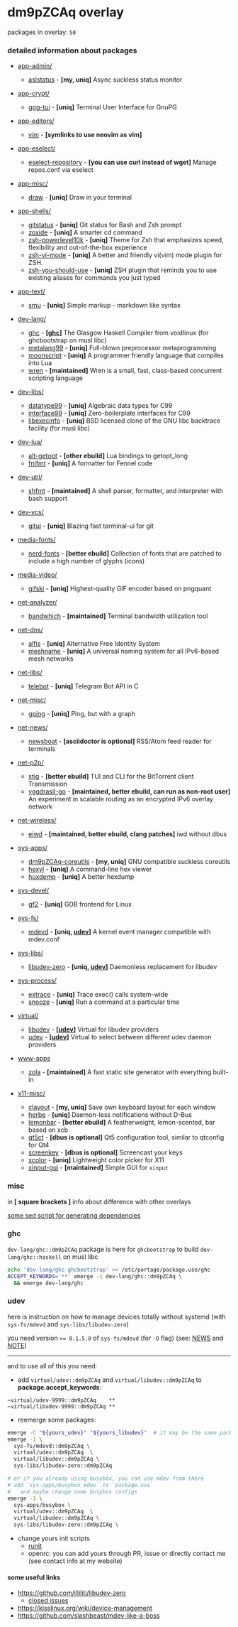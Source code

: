<!-- vim: sw=2:
-->

# dm9pZCAq overlay

packages in overlay: `50`

<!--
```bash
list_pkgs() {
    dirname $(cd "$(git rev-parse --show-toplevel)" && git ls-files) | sort | uniq | sed '/\//!d;/^acct-/d;/\/files$/d;/^profiles\//d;/^\./d'
}

# copy number of packages
list_pkgs | wc -l | xclip -sel c -r

# compare actual and README
diff -du \
  <(sed -n 's/^\s\+-\s\[[^]]\+\](\([^)]\+\)).*/\1/p' < README.md | grep -v ^https | sort) \
  <(list_pkgs | sort)
```
-->

### detailed information about packages

- [app-admin/](app-admin/)

  - [aslstatus](app-admin/aslstatus) - **\[my, uniq\]** Async suckless status monitor

- [app-crypt/](app-crypt/)

  - [gpg-tui](app-crypt/gpg-tui) - **\[uniq\]** Terminal User Interface for GnuPG

- [app-editors/](app-editors/)

  - [vim](app-editors/vim) - **\[symlinks to use neovim as vim\]**

- [app-eselect/](app-eselect/)

  - [eselect-repository](app-eselect/eselect-repository) - **\[you can use curl instead of wget\]** Manage repos.conf via eselect

- [app-misc/](app-misc/)

  - [draw](app-misc/draw) - **\[uniq\]** Draw in your terminal

- [app-shells/](app-shells/)

  - [gitstatus](app-shells/gitstatus) - **\[uniq\]** Git status for Bash and Zsh prompt
  - [zoxide](app-shells/zoxide) - **\[uniq\]** A smarter cd command
  - [zsh-powerlevel10k](app-shells/zsh-powerlevel10k) - **\[uniq\]** Theme for Zsh that emphasizes speed, flexibility and out-of-the-box experience
  - [zsh-vi-mode](app-shells/zsh-vi-mode) - **\[uniq\]** A better and friendly vi(vim) mode plugin for ZSH.
  - [zsh-you-should-use](app-shells/zsh-you-should-use) - **\[uniq\]** ZSH plugin that reminds you to use existing aliases for commands you just typed

- [app-text/](app-text/)

  - [smu](app-text/smu) - **\[uniq\]** Simple markup - markdown like syntax

- [dev-lang/](dev-lang/)

  - [ghc](dev-lang/ghc) - **\[[ghc](#ghc)\]** The Glasgow Haskell Compiler from voidlinux (for ghcbootstrap on musl libc)
  - [metalang99](dev-lang/metalang99) - **\[uniq\]** Full-blown preprocessor metaprogramming
  - [moonscript](dev-lang/moonscript) - **\[uniq\]** A programmer friendly language that compiles into Lua
  - [wren](dev-lang/wren) - **\[maintained\]** Wren is a small, fast, class-based concurrent scripting language

- [dev-libs/](dev-libs/)

  - [datatype99](dev-libs/datatype99) - **\[uniq\]** Algebraic data types for C99
  - [interface99](dev-libs/interface99) - **\[uniq\]** Zero-boilerplate interfaces for C99
  - [libexecinfo](dev-libs/libexecinfo) - **\[uniq\]** BSD licensed clone of the GNU libc backtrace facility (for musl libc)

- [dev-lua/](dev-lua/)

  - [alt-getopt](dev-lua/alt-getopt) - **\[other ebuild\]** Lua bindings to getopt_long
  - [fnlfmt](dev-lua/fnlfmt) - **\[uniq\]** A formatter for Fennel code

- [dev-util/](dev-util/)

  - [shfmt](dev-util/shfmt) - **\[maintained\]** A shell parser, formatter, and interpreter with bash support

- [dev-vcs/](dev-vcs/)

  - [gitui](dev-vcs/gitui) - **\[uniq\]** Blazing fast terminal-ui for git

- [media-fonts/](media-fonts/)

  - [nerd-fonts](media-fonts/nerd-fonts) - **\[better ebuild\]** Collection of fonts that are patched to include a high number of glyphs (icons)

- [media-video/](media-video/)

  - [gifski](media-video/gifski) - **\[uniq\]** Highest-quality GIF encoder based on pngquant

- [net-analyzer/](net-analyzer/)

  - [bandwhich](net-analyzer/bandwhich) - **\[maintained\]** Terminal bandwidth utilization tool

- [net-dns/](net-dns/)

  - [alfis](net-dns/alfis) - **\[uniq\]** Alternative Free Identity System
  - [meshname](net-dns/meshname) - **\[uniq\]** A universal naming system for all IPv6-based mesh networks

- [net-libs/](net-libs/)

  - [telebot](net-libs/telebot) - **\[uniq\]** Telegram Bot API in C

- [net-misc/](net-misc/)

  - [gping](net-misc/gping) - **\[uniq\]** Ping, but with a graph

- [net-news/](net-news/)

  - [newsboat](net-news/newsboat) - **\[asciidoctor is optional\]** RSS/Atom feed reader for terminals

- [net-p2p/](net-p2p/)

  - [stig](net-p2p/stig) - **\[better ebuild\]** TUI and CLI for the BitTorrent client Transmission
  - [yggdrasil-go](net-p2p/yggdrasil-go) - **\[maintained, better ebuild, can run as non-root user\]** An experiment in scalable routing as an encrypted IPv6 overlay network

- [net-wireless/](net-wireless/)

  - [eiwd](net-wireless/eiwd) - **\[maintained, better ebuild, clang patches\]** iwd without dbus

- [sys-apps/](sys-apps/)

  - [dm9pZCAq-coreutils](sys-apps/dm9pZCAq-coreutils) - **\[my, uniq\]** GNU compatible suckless coreutils
  - [hexyl](sys-apps/hexyl) - **\[uniq\]** A command-line hex viewer
  - [huxdemp](sys-apps/huxdemp) - **\[uniq\]** A better hexdump

- [sys-devel/](sys-devel/)

  - [gf2](sys-devel/gf2) - **\[uniq\]** GDB frontend for Linux

- [sys-fs/](sys-fs/)

  - [mdevd](sys-fs/mdevd) - **\[uniq, [udev](#udev)\]** A kernel event manager compatible with mdev.conf

- [sys-libs/](sys-libs/)

  - [libudev-zero](sys-libs/libudev-zero) - **\[uniq, [udev](#udev)\]** Daemonless replacement for libudev

- [sys-process/](sys-process/)

  - [extrace](sys-process/extrace) - **\[uniq\]** Trace exec() calls system-wide
  - [snooze](sys-process/snooze) - **\[uniq\]** Run a command at a particular time

- [virtual/](virtual/)

  - [libudev](virtual/libudev) - **\[[udev](#udev)\]** Virtual for libudev providers
  - [udev](virtual/udev) - **\[[udev](#udev)\]** Virtual to select between different udev daemon providers

- [www-apps](www-apps/)

  - [zola](www-apps/zola) - **\[maintained\]** A fast static site generator with everything built-in

- [x11-misc/](x11-misc/)

  - [clayout](x11-misc/clayout) - **\[my, uniq\]** Save own keyboard layout for each window
  - [herbe](x11-misc/herbe) - **\[uniq\]** Daemon-less notifications without D-Bus
  - [lemonbar](x11-misc/lemonbar) - **\[better ebuild\]** A featherweight, lemon-scented, bar based on xcb
  - [qt5ct](x11-misc/qt5ct) - **\[dbus is optional\]** Qt5 configuration tool, similar to qtconfig for Qt4
  - [screenkey](x11-misc/screenkey) - **\[dbus is optional\]** Screencast your keys
  - [xcolor](x11-misc/xcolor) - **\[uniq\]** Lightweight color picker for X11
  - [xinput-gui](x11-misc/xinput-gui) - **\[maintained\]** Simple GUI for `xinput`

### misc

in **\[ square brackets \]** info about difference with other overlays

[some sed script for generating dependencies](profiles/bin)

### ghc

`dev-lang/ghc::dm9pZCAq` package is here for `ghcbootstrap`
to build `dev-lang/ghc::haskell` on musl libc

```sh
echo 'dev-lang/ghc ghcbootstrap' >> /etc/portage/package.use/ghc
ACCEPT_KEYWORDS='**' emerge -1 dev-lang/ghc::dm9pZCAq \
  && emerge dev-lang/ghc
```

### udev

here is instruction on how to manage devices totally without systemd
(with `sys-fs/mdevd` and `sys-libs/libudev-zero`)

you need version `>= 0.1.5.0` of `sys-fs/mdevd` (for `-O` flag)
(see: [NEWS](https://github.com/skarnet/mdevd/raw/master/NEWS) and [NOTE](https://github.com/illiliti/libudev-zero/blob/8044ed8fd6568a31cece25673b0cb00a54468be0/contrib/mdev.conf#L3-L7))

______________________________________________________________________

and to use all of this you need:

- add `virtual/udev::dm9pZCAq` and `virtual/libudev::dm9pZCAq` to **package.accept_keywords**:

```
~virtual/udev-9999::dm9pZCAq    **
~virtual/libudev-9999::dm9pZCAq **
```

- reemerge some packages:

```sh
emerge -C "${yours_udev}" "${yours_libudev}"  # it may be the same package
emerge -1 \
  sys-fs/mdevd::dm9pZCAq \
  virtual/udev::dm9pZCAq  \
  virtual/libudev::dm9pZCAq \
  sys-libs/libudev-zero::dm9pZCAq

# or if you already using busybox, you can use mdev from there
# add `sys-apps/busybox mdev` to `package.use`
#   and maybe change some busybox configs
emerge -1 \
  sys-apps/busybox \
  virtual/udev::dm9pZCAq  \
  virtual/libudev::dm9pZCAq \
  sys-libs/libudev-zero::dm9pZCAq \
```

- change yours init scripts
  - [runit](https://notabug.org/dm9pZCAq/etcfiles/src/master/sv/mdevd)
  - openrc: you can add yours through PR, issue or directly contact me (see contact info at my website)

#### some useful links

- https://github.com/illiliti/libudev-zero
  - [closed issues](https://github.com/illiliti/libudev-zero/issues?q=is%3Aissue+is%3Aclosed)
- https://kisslinux.org/wiki/device-management
- https://github.com/slashbeast/mdev-like-a-boss
